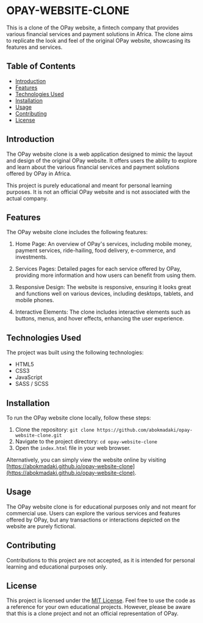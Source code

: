 # OPAY-WEBSITE-CLONE

This is a clone of the OPay website, a fintech company that provides various financial services and payment solutions in Africa. The clone aims to replicate the look and feel of the original OPay website, showcasing its features and services.

## Table of Contents

- [Introduction](#introduction)
- [Features](#features)
- [Technologies Used](#technologies-used)
- [Installation](#installation)
- [Usage](#usage)
- [Contributing](#contributing)
- [License](#license)

## Introduction

The OPay website clone is a web application designed to mimic the layout and design of the original OPay website. It offers users the ability to explore and learn about the various financial services and payment solutions offered by OPay in Africa.

This project is purely educational and meant for personal learning purposes. It is not an official OPay website and is not associated with the actual company.

## Features

The OPay website clone includes the following features:

1. Home Page: An overview of OPay's services, including mobile money, payment services, ride-hailing, food delivery, e-commerce, and investments.

2. Services Pages: Detailed pages for each service offered by OPay, providing more information and how users can benefit from using them.

3. Responsive Design: The website is responsive, ensuring it looks great and functions well on various devices, including desktops, tablets, and mobile phones.

4. Interactive Elements: The clone includes interactive elements such as buttons, menus, and hover effects, enhancing the user experience.

## Technologies Used

The project was built using the following technologies:

- HTML5
- CSS3
- JavaScript
- SASS / SCSS

## Installation

To run the OPay website clone locally, follow these steps:

1. Clone the repository: `git clone https://github.com/abokmadaki/opay-website-clone.git`
2. Navigate to the project directory: `cd opay-website-clone`
3. Open the `index.html` file in your web browser.

Alternatively, you can simply view the website online by visiting [https://abokmadaki.github.io/opay-website-clone](https://abokmadaki.github.io/opay-website-clone).

## Usage

The OPay website clone is for educational purposes only and not meant for commercial use. Users can explore the various services and features offered by OPay, but any transactions or interactions depicted on the website are purely fictional.

## Contributing

Contributions to this project are not accepted, as it is intended for personal learning and educational purposes only.

## License

This project is licensed under the [MIT License](LICENSE.md). Feel free to use the code as a reference for your own educational projects. However, please be aware that this is a clone project and not an official representation of OPay.
